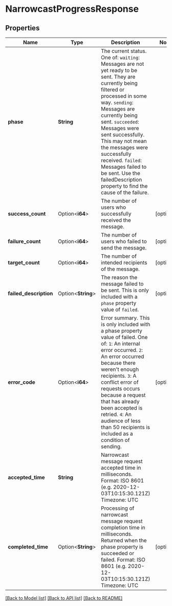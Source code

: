 # NarrowcastProgressResponse

## Properties

Name | Type | Description | Notes
------------ | ------------- | ------------- | -------------
**phase** | **String** | The current status. One of:  `waiting`: Messages are not yet ready to be sent. They are currently being filtered or processed in some way. `sending`: Messages are currently being sent. `succeeded`: Messages were sent successfully. This may not mean the messages were successfully received. `failed`: Messages failed to be sent. Use the failedDescription property to find the cause of the failure.  | 
**success_count** | Option<**i64**> | The number of users who successfully received the message. | [optional]
**failure_count** | Option<**i64**> | The number of users who failed to send the message. | [optional]
**target_count** | Option<**i64**> | The number of intended recipients of the message. | [optional]
**failed_description** | Option<**String**> | The reason the message failed to be sent. This is only included with a `phase` property value of `failed`. | [optional]
**error_code** | Option<**i64**> | Error summary. This is only included with a phase property value of failed. One of:  `1`: An internal error occurred. `2`: An error occurred because there weren't enough recipients. `3`: A conflict error of requests occurs because a request that has already been accepted is retried. `4`: An audience of less than 50 recipients is included as a condition of sending.  | [optional]
**accepted_time** | **String** | Narrowcast message request accepted time in milliseconds.  Format: ISO 8601 (e.g. 2020-12-03T10:15:30.121Z) Timezone: UTC  | 
**completed_time** | Option<**String**> | Processing of narrowcast message request completion time in milliseconds. Returned when the phase property is succeeded or failed.  Format: ISO 8601 (e.g. 2020-12-03T10:15:30.121Z) Timezone: UTC  | [optional]

[[Back to Model list]](../README.md#documentation-for-models) [[Back to API list]](../README.md#documentation-for-api-endpoints) [[Back to README]](../README.md)


